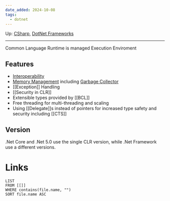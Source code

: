 ```yaml
---
date_added: 2024-10-08
tags:
  - dotnet
---
```

Up: [CSharp](CSharp.md), [DotNet Frameworks](DotNet%20Frameworks.md)
___
 Common Language Runtime is managed Execution Enviroment

## Features
- [Interoperability](Interoperability.md)
- [Memory Management](Memory%20Management.md) including [Garbage Collector](Garbage%20Collector.md)
- [[Exception]] Handling
- [[Security in CLR]]
- Extensible types provided by [[BCL]]
- Free threading for multi-threading and scaling
- Using [[Delegate]]s instead of pointers for increased type safety and security including [[CTS]]
## Version
.Net Core and .Net 5.0 use the single CLR version, while .Net Framework use a different versions.
# Links
```dataview
LIST
FROM [[]]
WHERE contains(file.name, "")
SORT file.name ASC
```
